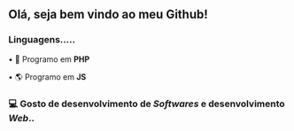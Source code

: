 <h2>Olá, seja bem vindo ao meu Github!</h2>
<h3>Linguagens.....</h3>
<p>• 🐘 Programo em <strong>PHP</strong></p>
<p>• 🌎 Programo em <strong>JS</strong></p>
<h3>💻 Gosto de desenvolvimento de <i>Softwares</i> e desenvolvimento <i>Web</i>..</h3>
